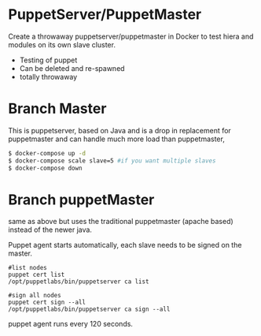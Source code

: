# PuppetServer/PuppetMaster


Create a throwaway puppetserver/puppetmaster in Docker to test hiera and modules on its own slave cluster.

  - Testing of puppet
  - Can be deleted and re-spawned
  - totally throwaway

# Branch Master

This is puppetserver,  based on Java and is a drop in replacement for puppetmaster and can handle much more load than puppetmaster,

```sh
$ docker-compose up -d
$ docker-compose scale slave=5 #if you want multiple slaves
$ docker-compose down
```

# Branch puppetMaster

same as above but uses the traditional puppetmaster (apache based) instead of the newer java.


Puppet agent starts automatically,  each slave needs to be signed on the master.
```
#list nodes
puppet cert list
/opt/puppetlabs/bin/puppetserver ca list

#sign all nodes
puppet cert sign --all
/opt/puppetlabs/bin/puppetserver ca sign --all
```

puppet agent runs every 120 seconds.
